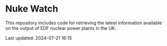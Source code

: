 # Nuke Watch

This repository includes code for retrieving the latest information available on the output of EDF nuclear power plants in the UK.

Last updated: 2024-07-21 16:15